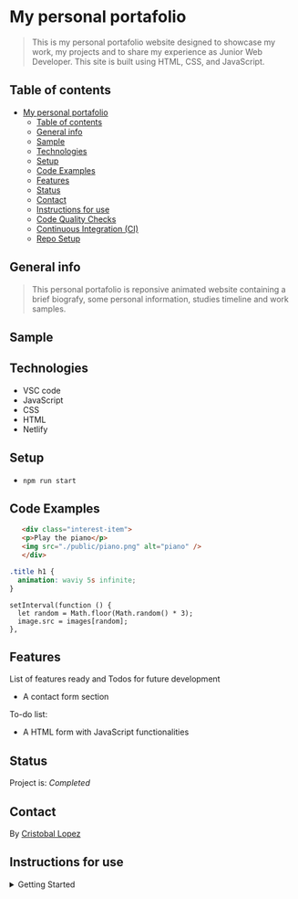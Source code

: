 # My personal portafolio

> This is my personal portafolio website designed to showcase my work, my
> projects and to share my experience as Junior Web Developer. This site is
> built using HTML, CSS, and JavaScript.

## Table of contents

- [My personal portafolio](#my-personal-portafolio)
  - [Table of contents](#table-of-contents)
  - [General info](#general-info)
  - [Sample](#sample)
  - [Technologies](#technologies)
  - [Setup](#setup)
  - [Code Examples](#code-examples)
  - [Features](#features)
  - [Status](#status)
  - [Contact](#contact)
  - [Instructions for use](#instructions-for-use)
  - [Code Quality Checks](#code-quality-checks)
  - [Continuous Integration (CI)](#continuous-integration-ci)
  - [Repo Setup](#repo-setup)

## General info

> This personal portafolio is reponsive animated website containing a brief
> biografy, some personal information, studies timeline and work samples.

## Sample

## Technologies

- VSC code
- JavaScript
- CSS
- HTML
- Netlify

## Setup

- `npm run start`

## Code Examples

```HTML
   <div class="interest-item">
   <p>Play the piano</p>
   <img src="./public/piano.png" alt="piano" />
   </div>
```

```CSS
.title h1 {
  animation: waviy 5s infinite;
}
```

```JS
setInterval(function () {
  let random = Math.floor(Math.random() * 3);
  image.src = images[random];
},
```

## Features

List of features ready and Todos for future development

- A contact form section

To-do list:

- A HTML form with JavaScript functionalities

## Status

Project is: _Completed_

## Contact

By [Cristobal Lopez](https://github.com/cristobal-lopez/)

## Instructions for use

<details>
  <summary>Getting Started</summary>

<!-- a guide to using this repository -->

1. `git clone git@github.com:HackYourFutureBelgium/template-markdown.git`
2. `cd template-markdown`
3. `npm install`

## Code Quality Checks

- `npm run format`: Makes sure all the code in this repository is well-formatted
  (looks good).
- `npm run lint:ls`: Checks to make sure all folder and file names match the
  repository conventions.
- `npm run lint:md`: Will lint all of the Markdown files in this repository.
- `npm run lint:css`: Will lint all of the CSS files in this repository.
- `npm run validate:html`: Validates all HTML files in your project.
- `npm run spell-check`: Goes through all the files in this repository looking
  for words it doesn't recognize. Just because it says something is a mistake
  doesn't mean it is! It doesn't know every word in the world. You can add new
  correct words to the [./.cspell.json](./.cspell.json) file so they won't cause
  an error.
- `npm run accessibility -- ./path/to/file.html`: Runs an accessibility analysis
  on all HTML files in the given path and writes the report to
  `/accessibility_report`

## Continuous Integration (CI)

When you open a PR to `main`/`master` in your repository, GitHub will
automatically do a linting check on the code in this repository, you can see
this in the[./.github/workflows/lint.yml](./.github/workflows/lint.yml) file.

If the linting fails, you will not be able to merge the PR. You can double check
that your code will pass before pushing by running the code quality scripts
locally.

## Repo Setup

- Give each member **_write_** access to the repo (if it's a group project)
- Turn on GitHub Pages and put a link to your website in the repo's description
- Turn on GitHub Actions
- In _General_ Section > check **Discussions**
- In the _Branches_ section of your repo's settings make sure the
  `master`/`main` branch must:
  - "_Require a pull request before merging_"
  - "_Require approvals_"
  - "_Dismiss stale pull request approvals when new commits are pushed_"
  - "_Require status checks to pass before merging_"
  - "_Require branches to be up to date before merging_"
  - "_Do not allow bypassing the above settings_"

</details>
